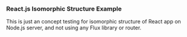 ### React.js Isomorphic Structure Example

This is just an concept testing for isomorphic structure of React app on Node.js server, and not using any Flux library or router.
